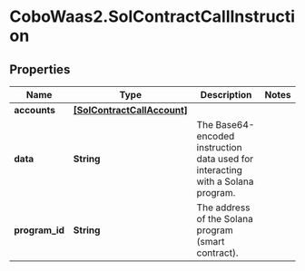 # CoboWaas2.SolContractCallInstruction

## Properties

Name | Type | Description | Notes
------------ | ------------- | ------------- | -------------
**accounts** | [**[SolContractCallAccount]**](SolContractCallAccount.md) |  | 
**data** | **String** | The Base64-encoded instruction data used for interacting with a Solana program.  | 
**program_id** | **String** | The address of the Solana program (smart contract).   | 


